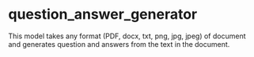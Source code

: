 # question_answer_generator
This model takes any format (PDF, docx, txt, png, jpg, jpeg) of document and generates question and answers from the text in the document.
